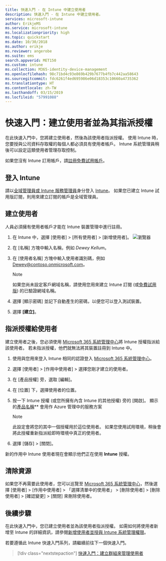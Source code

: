 ```yaml
---
title: 快速入門 - 在 Intune 中建立使用者
description: 快速入門 - 在 Intune 中建立使用者。
services: microsoft-intune
author: ErikjeMS
ms.service: microsoft-intune
ms.localizationpriority: high
ms.topic: quickstart
ms.date: 10/30/2018
ms.author: erikje
ms.reviewer: angerobe
ms.suite: ems
search.appverid: MET150
ms.custom: intune
ms.collection: M365-identity-device-management
ms.openlocfilehash: 98c71bd4c93e869b429b7677b4fb7c442aa58643
ms.sourcegitcommit: fdc6261f4ed695986e06d18353c10660a4735362
ms.translationtype: HT
ms.contentlocale: zh-TW
ms.lasthandoff: 03/15/2019
ms.locfileid: "57991088"
---
```

# <a name="quickstart-create-a-user-and-assign-a-license-to-it"></a>快速入門：建立使用者並為其指派授權

在此快速入門中，您將建立使用者，然後為該使用者指派授權。 使用 Intune 時，您要授與公司資料存取權的每個人都必須具有使用者帳戶。 Intune 系統管理員稍後可以設定這類使用者管理存取控制。

如果您沒有 Intune 訂用帳戶，請[註冊免費試用帳戶](free-trial-sign-up.md)。

## <a name="sign-in-to-intune"></a>登入 Intune

請以[全域管理員或 Intune 服務管理員](users-add.md#types-of-administrators)身分登入 [Intune](https://aka.ms/intuneportal)。 如果您已建立 Intune 試用版訂閱，則用來建立訂閱的帳戶是全域管理員。

## <a name="create-a-user"></a>建立使用者

人員必須擁有使用者帳戶才能在 Intune 裝置管理中進行註冊。

1. 在 Intune 中，選擇 [使用者] > [所有使用者] > [新增使用者]。
![瀏覽器](media/quickstart-create-user/create-user.png)
2. 在 [名稱] 方塊中輸入名稱，例如 *Dewey Kellum*。
3. 在 [使用者名稱] 方塊中輸入使用者識別碼，例如 Dewey@contoso.onmicrosoft.com。

    > [!NOTE]
    > 如果您尚未設定客戶網域名稱，請使用您用來建立 Intune 訂閱 (或[免費試用版](free-trial-sign-up.md#sign-up-for-a-microsoft-intune-free-trial)) 的已驗證網域名稱。 

4. 選擇 [顯示密碼] 並記下自動產生的密碼，以便您可以登入測試裝置。
5. 選擇 **[建立]**。

## <a name="assign-a-license-to-the-user"></a>指派授權給使用者

建立使用者之後，您必須使用 [Microsoft 365 系統管理中心](http://go.microsoft.com/fwlink/p/?LinkId=698854)將 Intune 授權指派給該使用者。 若未指派授權，他們就無法將其裝置註冊到 Intune 中。 

1. 使用與您用來登入 Intune 相同的認證登入 [Microsoft 365 系統管理中心](http://go.microsoft.com/fwlink/p/?LinkId=698854)。
2. 選擇 [使用者] > [作用中使用者] > 選擇您剛才建立的使用者。
3. 在 [產品授權] 旁，選取 [編輯]。
4. 在 [位置] 下，選擇使用者的位置。
5. 按一下 Intune 授權 (或您所擁有內含 Intune 的其他授權) 旁的 [開啟]。 顯示的[產品名稱](https://docs.microsoft.com/azure/active-directory/users-groups-roles/licensing-service-plan-reference)** 會用作 Azure 管理中的服務方案 

   > [!NOTE]
   > 此設定會將您的其中一個授權用於這位使用者。 如果您使用試用環境，稍後會將此授權重新指派給即時環境中真正的使用者。
6. 選擇 [儲存] > [關閉]。

新的作用中 Intune 使用者現在會顯示他們正在使用 **Intune** 授權。

## <a name="clean-up-resources"></a>清除資源

如果您不再需要此使用者，您可以巡覽至 [Microsoft 365 系統管理中心](http://go.microsoft.com/fwlink/p/?LinkId=698854)，然後選擇 [使用者] > [作用中使用者] > 「選擇清單中的使用者」 > [刪除使用者] > [刪除使用者] > [確認變更] > [關閉] 來刪除使用者。

## <a name="next-steps"></a>後續步驟

在此快速入門中，您已建立使用者並為該使用者指派授權。 如需如何將使用者新增至 Intune 的詳細資訊，請參閱[新增使用者並授與 Intune 系統管理權限](users-add.md)。

若要遵循此 Intune 快速入門系列，請繼續前往下一個快速入門。

> [!div class="nextstepaction"]
> [快速入門：建立群組來管理使用者](quickstart-create-group.md)
